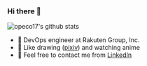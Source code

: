 ### Hi there 👋

![opeco17's github stats](https://github-readme-stats.vercel.app/api?username=opeco17&count_private=true)

- 🔭 DevOps engineer at Rakuten Group, Inc.
- 🎨 Like drawing ([pixiv](https://www.pixiv.net/users/44422398)) and watching anime
- 🤗 Feel free to contact me from [LinkedIn](https://www.linkedin.com/in/yuto-y-0bb30020b/)
